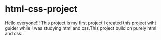 # html-css-project
Hello everyone!!! This project is my first project.I created this project wiht guider while I was studying html and css.This project build on purely html and css.
